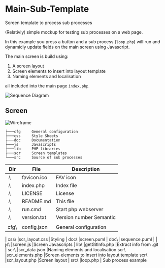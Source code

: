 # Main-Sub-Template
Screen template to process sub processes

(Relativly) simple mockup for testing sub processes on a web page.

In this example you press a button and a sub process (`loop.php`) will run and dynamicly update fields on the main screen using Javascript.

The main screen is build using:
1. A screen layout
2. Screen elements to insert into layout template
3. Naming elements and localisation

all included into the main page `index.php`.

![Sequence Diagram](http://www.plantuml.com/plantuml/proxy?src=https://raw.githubusercontent.com/Clicketyclick/Main-Sub-Template/master/doc/sequence.puml)

## Screen

![Wireframe](http://www.plantuml.com/plantuml/proxy?src=https://raw.githubusercontent.com/Clicketyclick/Main-Sub-Template/master/doc/screen.puml)


```console
├───cfg		General configuration
├───css		Style Sheets
├───doc		Documentation
├───js		Javascripts
├───lib		PHP libraries
├───scr		Screen templates
└───src		Source of sub processes
```

Dir| File | Description
---|---|---
.\		|favicon.ico		|FAV icon
.\		|index.php			|Index file
.\		|LICENSE			|License
.\		|README.md			|This file
.\		|run.cmd			|Start php webserver
.\		|version.txt		|Version number Semantic
||
cfg\	|config.json		|General configuration
|
css\	|scr_layout.css		|Styling
|
doc\	|screen.puml		|
doc\	|sequence.puml		|
|
js\		|screen.js			|Screen Javascripts
|
lib\	|getGitInfo.php		|Extract info from .git
|
scr\	|scr_data.json		|Naming elements and localisation
scr\	|scr_elements.php	|Screen elements to insert into layout template
scr\	|scr_layout.php		|Screen layout
|
src\	|loop.php			| Sub process example

